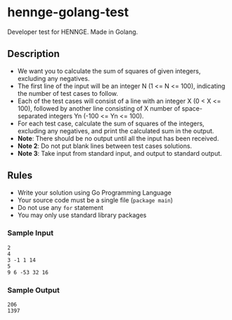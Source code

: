# hennge-golang-test
Developer test for HENNGE. Made in Golang.

## Description
 * We want you to calculate the sum of squares of given integers, excluding any negatives.
 * The first line of the input will be an integer N (1 <= N <= 100), indicating the number of test cases to follow.
 * Each of the test cases will consist of a line with an integer X (0 < X <= 100), followed by another line consisting of X number of space-separated integers Yn (-100 <= Yn <= 100).
 * For each test case, calculate the sum of squares of the integers, excluding any negatives, and print the calculated sum in the output.
 * __Note__: There should be no output until all the input has been received.
 * __Note 2__: Do not put blank lines between test cases solutions.
 * __Note 3__: Take input from standard input, and output to standard output.
## Rules
 * Write your solution using Go Programming Language
 * Your source code must be a single file (`package main`)
 * Do not use any `for` statement
 * You may only use standard library packages
### Sample Input
```
2
4
3 -1 1 14
5
9 6 -53 32 16
```
### Sample Output
```
206
1397
```
